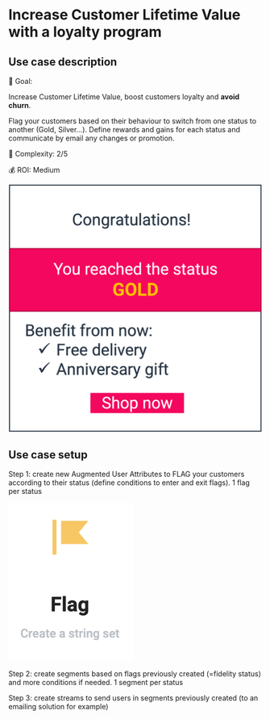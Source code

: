 # Increase Customer Lifetime Value with a loyalty program

## Use case description

🎯  Goal:

Increase Customer Lifetime Value, boost customers loyalty and **avoid churn**.

Flag your customers based on their behaviour to switch from one status to another (Gold, Silver…). Define rewards and gains for each status and communicate by email any changes or promotion.

🔧  Complexity: 2/5

💰  ROI: Medium

![](../../.gitbook/assets/status.png)

## Use case setup

Step 1: create new Augmented User Attributes to FLAG your customers according to their status (define conditions to enter and exit flags). 1 flag per status&#x20;

![](<../../.gitbook/assets/image (2) (1) (1).png>)

Step 2: create segments based on flags previously created (=fidelity status) and more conditions if needed. 1 segment per status

Step 3: create streams to send users in segments previously created (to an emailing solution for example)
